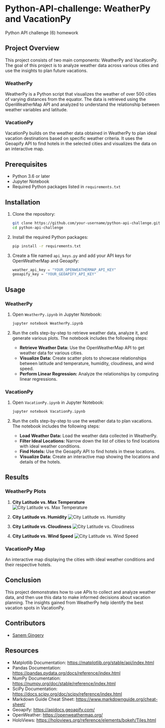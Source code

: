 # Python-API-challenge: WeatherPy and VacationPy
Python API challenge (6) homework

## Project Overview
This project consists of two main components: WeatherPy and VacationPy. The goal of this project is to analyze weather data across various cities and use the insights to plan future vacations.

### WeatherPy
WeatherPy is a Python script that visualizes the weather of over 500 cities of varying distances from the equator. The data is retrieved using the OpenWeatherMap API and analyzed to understand the relationship between weather variables and latitude.

### VacationPy
VacationPy builds on the weather data obtained in WeatherPy to plan ideal vacation destinations based on specific weather criteria. It uses the Geoapify API to find hotels in the selected cities and visualizes the data on an interactive map.

## Prerequisites
- Python 3.6 or later
- Jupyter Notebook
- Required Python packages listed in `requirements.txt`

## Installation
1. Clone the repository:
    ```bash
    git clone https://github.com/your-username/python-api-challenge.git
    cd python-api-challenge
    ```

2. Install the required Python packages:
    ```bash
    pip install -r requirements.txt
    ```

3. Create a file named `api_keys.py` and add your API keys for OpenWeatherMap and Geoapify:
    ```python
    weather_api_key = "YOUR_OPENWEATHERMAP_API_KEY"
    geoapify_key = "YOUR_GEOAPIFY_API_KEY"
    ```

## Usage

### WeatherPy
1. Open `WeatherPy.ipynb` in Jupyter Notebook:
    ```bash
    jupyter notebook WeatherPy.ipynb
    ```

2. Run the cells step-by-step to retrieve weather data, analyze it, and generate various plots. The notebook includes the following steps:
    - **Retrieve Weather Data:** Use the OpenWeatherMap API to get weather data for various cities.
    - **Visualize Data:** Create scatter plots to showcase relationships between latitude and temperature, humidity, cloudiness, and wind speed.
    - **Perform Linear Regression:** Analyze the relationships by computing linear regressions.

### VacationPy
1. Open `VacationPy.ipynb` in Jupyter Notebook:
    ```bash
    jupyter notebook VacationPy.ipynb
    ```

2. Run the cells step-by-step to use the weather data to plan vacations. The notebook includes the following steps:
    - **Load Weather Data:** Load the weather data collected in WeatherPy.
    - **Filter Ideal Locations:** Narrow down the list of cities to find locations with ideal weather conditions.
    - **Find Hotels:** Use the Geoapify API to find hotels in these locations.
    - **Visualize Data:** Create an interactive map showing the locations and details of the hotels.

## Results

### WeatherPy Plots
1. **City Latitude vs. Max Temperature**
    ![City Latitude vs. Max Temperature](./Fig1.png)

2. **City Latitude vs. Humidity**
    ![City Latitude vs. Humidity](./Fig2.png)

3. **City Latitude vs. Cloudiness**
    ![City Latitude vs. Cloudiness](./Fig3.png)

4. **City Latitude vs. Wind Speed**
    ![City Latitude vs. Wind Speed](./Fig4.png)

### VacationPy Map
An interactive map displaying the cities with ideal weather conditions and their respective hotels.

## Conclusion
This project demonstrates how to use APIs to collect and analyze weather data, and then use this data to make informed decisions about vacation planning. The insights gained from WeatherPy help identify the best vacation spots in VacationPy.

## Contributors
- [Sanem Gingery](https://github.com/endoplasmicosmic)

## Resources

- Matplotlib Documentation: https://matplotlib.org/stable/api/index.html
- Pandas Documentation: https://pandas.pydata.org/docs/reference/index.html
- NumPy Documentation: https://numpy.org/doc/stable/reference/index.html
- SciPy Documentation: https://docs.scipy.org/doc/scipy/reference/index.html
- Markdown Guide Cheat Sheet: https://www.markdownguide.org/cheat-sheet/
- Geoapify: https://apidocs.geoapify.com/
- OpenWeather: https://openweathermap.org/
- HoloViews: https://holoviews.org/reference/elements/bokeh/Tiles.html
